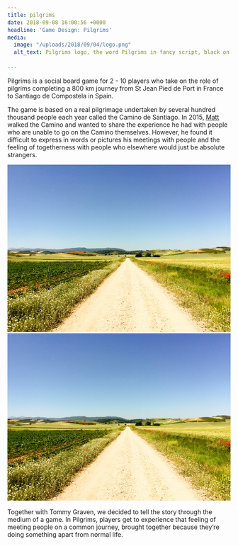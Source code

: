 ```yaml
---
title: pilgrims
date: 2018-09-08 16:00:56 +0000
headline: 'Game Design: Pilgrims'
media:
  image: "/uploads/2018/09/04/logo.png"
  alt_text: Pilgrims logo, the word Pilgrims in fancy script, black on white background

---
```

Pilgrims is a social board game for 2 - 10 players who take on the role of pilgrims completing a 800 km journey from St Jean Pied de Port in France to Santiago de Compostela in Spain. 

The game is based on a real pilgrimage undertaken by several hundred thousand people each year called the Camino de Santiago. In 2015, [Matt](https://matthewdeline.com/) walked the Camino and wanted to share the experience he had with people who are unable to go on the Camino themselves. However, he found it difficult to express in words or pictures his meetings with people and the feeling of togetherness with people who elsewhere would just be absolute strangers.

![](/uploads/2018/09/20/camino-1.png)![A staright dirt road that seems to go on forever, with green fields on each side and a low mountain range in the background. Picture taken by Matthew Deline during his Camino in 2015.](/uploads/2018/09/20/camino.png)

Together with Tommy Graven, we decided to tell the story through the medium of a game. In Pilgrims, players get to experience that feeling of meeting people on a common journey, brought together because they’re doing something apart from normal life.
